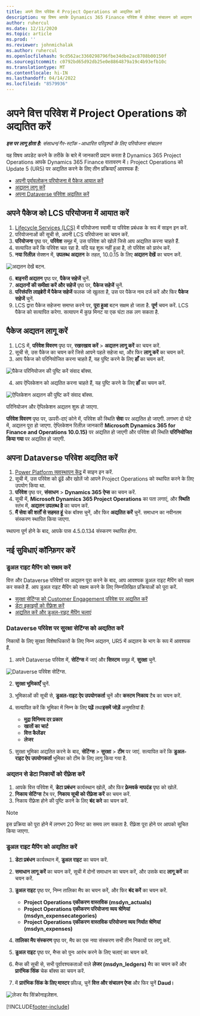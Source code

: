 ```yaml
---
title: अपने वित्त परिवेश में Project Operations को अद्यतित करें
description: यह विषय आपके Dynamics 365 Finance परिवेश में प्रोजेक्ट संचालन को अद्यतन करने के तरीके के बारे में जानकारी प्रदान करता है।
author: ruhercul
ms.date: 12/11/2020
ms.topic: article
ms.prod: ''
ms.reviewer: johnmichalak
ms.author: ruhercul
ms.openlocfilehash: 9cd562ac3360298796fbe34dbe2ac8708b00150f
ms.sourcegitcommit: c0792bd65d92db25e0e8864879a19c4b93efb10c
ms.translationtype: MT
ms.contentlocale: hi-IN
ms.lasthandoff: 04/14/2022
ms.locfileid: "8579936"
---
```

# <a name="update-project-operations-in-your-finance-environment"></a>अपने वित्त परिवेश में Project Operations को अद्यतित करें

_**इस पर लागू होता है:** संसाधन/गैर-स्टॉक -आधारित परिदृश्यों के लिए परियोजना संचालन_


यह विषय अपडेट करने के तरीके के बारे में जानकारी प्रदान करता है Dynamics 365 Project Operations आपके Dynamics 365 Finance वातावरण में। Project Operations को Update 5 (UR5) पर अद्यतित करने के लिए तीन प्रक्रियाएँ आवश्यक हैं:

- [अपनी पूर्वावलोकन परियोजना में पैकेज आयात करें](#import)
- [ अद्यतन लागू करें](#apply)
- [अपना Dataverse परिवेश अद्यतित करें](#update)

## <a name="import-the-package-into-your-lcs-project"></a><a name="import"></a>अपने पैकेज को LCS परियोजना में आयात करें

1. [Lifecycle Services (LCS)](https://lcs.dynamics.com/) में परियोजना स्वामी या परिवेश प्रबंधक के रूप में साइन इन करें.
2. परियोजनाओं की सूची से, अपनी LCS परियोजना का चयन करें.
3. **परियोजना** पृष्ठ पर, **परिवेश** समूह में, उस परिवेश को खोलें जिसे आप अद्यतित करना चाहते हैं.
4. सत्यापित करें कि परिवेश चल रहा है. यदि यह शुरू नहीं हुआ है, तो परिवेश को प्रारंभ करें.
5. **नया रिलीज़** सेक्शन में, **उपलब्ध अद्यतन** के तहत, 10.0.15 के लिए **अद्यतन देखें** का चयन करें.

![अद्यतन देखें बटन.](media/view-update.png)

6. **बाइनरी अद्यतन** पृष्ठ पर, **पैकेज सहेजें** चुनें.
7. **अद्यतनों की समीक्षा करें और सहेजें** पृष्ठ पर, **पैकेज सहेजें** चुनें.
8. **परिसंपत्ति लाइब्रेरी में पैकेज सहेजें** फलक जो खुलता है, उस पर पैकेज नाम दर्ज करें और फिर **पैकेज सहेजें** चुनें.
9. LCS द्वारा पैकेज सहेजना समाप्त करने पर, **पूरा हुआ** बटन सक्षम हो जाता है. **पूर्ण** चयन करें. LCS पैकेज को सत्यापित करेगा. सत्यापन में कुछ मिनट या एक घंटा तक लग सकता है.


## <a name="apply-the-package-update"></a><a name="apply"></a>पैकेज अद्यतन लागू करें

1. LCS में, **परिवेश विवरण** पृष्ठ पर, **रखरखाव करें** > **अद्यतन लागू करें** का चयन करें.
2. सूची से, उस पैकेज का चयन करें जिसे आपने पहले सहेजा था, और फिर **लागू करें** का चयन करें.
3. आप पैकेज को परिनियोजित करना चाहते हैं, यह पुष्टि करने के लिए **हाँ** का चयन करें.

![पैकेज परिनियोजन की पुष्टि करें संवाद बॉक्स.](media/confirm-package-deployment.png)

4. आप ऐप्लिकेशन को अद्यतित करना चाहते हैं, यह पुष्टि करने के लिए **हाँ** का चयन करें.

![ऐप्लिकेशन अद्यतन की पुष्टि करें संवाद बॉक्स.](media/confirm-application-update.png)

परिनियोजन और ऐप्लिकेशन अद्यतन शुरू हो जाएगा. 

**परिवेश विवरण** पृष्ठ पर, ऊपरी-दाएं कोने में, परिवेश की स्थिति **सेवा** पर अद्यतित हो जाएगी. लगभग दो घंटे में, अद्यतन पूरा हो जाएगा. ऐप्लिकेशन रिलीज़ जानकारी **Microsoft Dynamics 365 for Finance and Operations 10.0.15)** पर अद्यतित हो जाएगी और परिवेश की स्थिति **परिनियोजित किया गया** पर अद्यतित हो जाएगी.


## <a name="update-your-dataverse-environment"></a><a name="update"></a>अपना Dataverse परिवेश अद्यतित करें

1. [Power Platform व्यवस्थापन केंद्र](https://admin.powerplatform.com/) में साइन इन करें.
2. सूची में, उस परिवेश को ढूंढें और खोलें जो आपने Project Operations को स्थापित करने के लिए उपयोग किया था.
3. **परिवेश** पृष्ठ पर, **संसाधन** > **Dynamics 365 ऐप्स** का चयन करें.
4. सूची में, **Microsoft Dynamics 365 Project Operations** का पता लगाएं, और **स्थिति** स्तंभ में, **अद्यतन उपलब्ध है** का चयन करें.
5. **मैं सेवा की शर्तों से सहमत हूं** चेक बॉक्स चुनें, और फिर **अद्यतित करें** चुनें. समाधान का नवीनतम संस्करण स्थापित किया जाएगा.

स्थापना पूर्ण होने के बाद, आपके पास 4.5.0.134 संस्करण स्थापित होगा.

## <a name="configure-new-features"></a>नई सुविधाएं कॉन्फ़िगर करें

### <a name="enable-dual-write-mapping"></a>डुअल राइट मैपिंग को सक्षम करें

वित्त और Dataverse परिवेशों पर अद्यतन पूरा करने के बाद, आप आवश्यक डुअल राइट मैपिंग को सक्षम कर सकते हैं. आप डुअल राइट मैपिंग को सक्षम करने के लिए निम्नलिखित प्रक्रियाओं को पूरा करें.

- [सुरक्षा सेटिंग्स को Customer Engagement परिवेश पर अद्यतित करें](#security)
- [डेटा इकाइयों को रीफ़्रेश करें](#refresh)
- [अद्यतित करें और डुअल-राइट मैपिंग चलाएं](#run)

### <a name="update-security-settings-on-the-dataverse-environment"></a><a name="security"></a>Dataverse परिवेश पर सुरक्षा सेटिंग्स को अद्यतित करें

निकायों के लिए सुरक्षा विशेषाधिकारों के लिए निम्न अद्यतन, UR5 में अद्यतन के भाग के रूप में आवश्यक हैं.

1. अपने Dataverse परिवेश में, **सेटिंग्स** में जाएं और **सिस्टम** समूह में, **सुरक्षा** चुनें.

![Dataverse परिवेश सेटिंग्स.](media/Picture21.png)

2. **सुरक्षा भूमिकाएँ** चुनें.
3. भूमिकाओं की सूची से, **डुअल-राइट ऐप उपयोगकर्ता** चुनें और **कस्टम निकाय** टैब का चयन करें. 
4. सत्यापित करें कि भूमिका में निम्न के लिए **पढ़ें** तथा**इसमें जोड़ें** अनुमतियां हैं:

      - **मुद्रा विनिमय दर प्रकार**
      - **खातों का चार्ट** 
      - **वित्त कैलेंडर** 
      - **लेजर**

5. सुरक्षा भूमिका अद्यतित करने के बाद, **सेटिंग्स** > **सुरक्षा** > **टीम** पर जाएं. सत्यापित करें कि **डुअल-राइट ऐप उपयोगकर्ता** भूमिका को टीम के लिए लागू किया गया है. 

### <a name="refresh-data-entities-from-the-update"></a><a name="refresh"></a>अद्यतन से डेटा निकायों को रीफ़्रेश करें

1. आपके वित्त परिवेश में, **डेटा प्रबंधन** कार्यस्थान खोलें, और फिर **फ़्रेमवर्क मापदंड** पृष्ठ को खोलें.
2. **निकाय सेटिंग्स** टैब पर, **निकाय सूची को रीफ़्रेश करें** का चयन करें.
3. निकाय रीफ़्रेश होने की पुष्टि करने के लिए **बंद करे** का चयन करें.

 > [!NOTE]
 > इस प्रक्रिया को पूरा होने में लगभग 20 मिनट का समय लग सकता है. रीफ़्रेश पूरा होने पर आपको सूचित किया जाएगा.

### <a name="update-dual-write-mappings"></a><a name="run"></a>डुअल राइट मैपिंग को अद्यतित करें

1. **डेटा प्रबंधन** कार्यस्थान में, **डुअल राइट** का चयन करें.
2. **समाधान लागू करें** का चयन करें, सूची में दोनों समाधान का चयन करें, और उसके बाद **लागू करें** का चयन करें.
3. **डुअल राइट** पृष्ठ पर, निम्न तालिका मैप का चयन करें, और फिर **बंद करें** का चयन करें.

    - **Project Operations एकीकरण वास्तविक (msdyn_actuals)**
    - **Project Operations एकीकरण परियोजना व्यय श्रेणियां (msdyn_expensecategories)**
    - **Project Operations एकीकरण वास्तविक परियोजना व्यय निर्यात श्रेणियां (msdyn_expenses)**

4. **तालिका मैप संस्करण** पृष्ठ पर, मैप का एक नया संस्करण सभी तीन निकायों पर लागू करें.
5. **डुअल राइट** पृष्ठ पर, मैप्स को पुनः आरंभ करने के लिए चलाएं का चयन करें.
6. मैप्स की सूची से, सभी पूर्वावश्यकताओं वाले **लेजर (msdyn_ledgers)** मैप का चयन करें और **प्रारंभिक सिंक** चेक बॉक्स का चयन करें. 
7. में **प्रारंभिक सिंक के लिए मास्टर** फ़ील्ड, चुनें **वित्त और संचालन ऐप्स** और फिर चुनें **Daud।**
 
 ![लेजर मैप सिंक्रोनाइज़ेशन.](media/DW6.png)
 


[!INCLUDE[footer-include](../includes/footer-banner.md)]